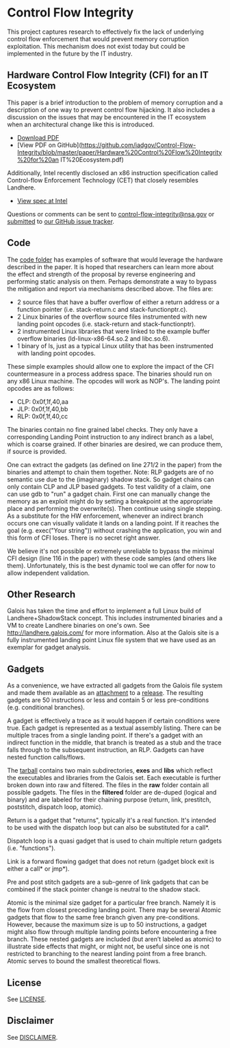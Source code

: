 # Control Flow Integrity

This project captures research to effectively fix the lack of underlying control flow enforcement that would prevent memory corruption exploitation. This mechanism does not exist today but could be implemented in the future by the IT industry. 

## Hardware Control Flow Integrity (CFI) for an IT Ecosystem
This paper is a brief introduction to the problem of memory corruption and a description of one way to prevent control flow hijacking. It also includes a discussion on the issues that may be encountered in the IT ecosystem when an architectural change like this is introduced.

* [Download PDF](https://github.com/iadgov/Control-Flow-Integrity/raw/master/paper/Hardware%20Control%20Flow%20Integrity%20for%20an%20IT%20Ecosystem.pdf)
* [View PDF on GitHub](https://github.com/iadgov/Control-Flow-Integrity/blob/master/paper/Hardware%20Control%20Flow%20Integrity%20for%20an IT%20Ecosystem.pdf)

Additionally, Intel recently disclosed an x86 instruction specification called Control-flow Enforcement Technology (CET) that closely resembles Landhere. 

* [View spec at Intel](https://software.intel.com/en-us/isa-extensions/cet-preview)

Questions or comments can be sent to control-flow-integrity@nsa.gov or [submitted](https://github.com/iadgov/Control-Flow-Integrity/issues/new) to [our GitHub issue tracker](https://github.com/iadgov/Control-Flow-Integrity/issues).

## Code 

The [code folder](https://github.com/iadgov/Control-Flow-Integrity/tree/master/code) has examples of software that would leverage the hardware described in the paper. It is hoped that researchers can learn more about the effect and strength of the proposal by reverse engineering and performing static analysis on them. Perhaps demonstrate a way to bypass the mitigation and report via mechanisms described above. The files are:

* 2 source files that have a buffer overflow of either a return address or a function pointer (i.e. stack-return.c and stack-functionptr.c).
* 2 Linux binaries of the overflow source files instrumented with new landing point opcodes (i.e. stack-return and stack-functionptr).
* 2 instrumented Linux libraries that were linked to the example buffer overflow binaries (ld-linux-x86-64.so.2 and libc.so.6).
* 1 binary of ls, just as a typical Linux utility that has been instrumented with landing point opcodes.

These simple examples should allow one to explore the impact of the CFI countermeasure in a process address space. The binaries should run on any x86 Linux machine. The opcodes will work as NOP's. The landing point opcodes are as follows:

* CLP: 0x0f,1f,40,aa
* JLP: 0x0f,1f,40,bb
* RLP: 0x0f,1f,40,cc

The binaries contain no fine grained label checks. They only have a corresponding Landing Point instruction to any indirect branch as a label, which is coarse grained. If other binaries are desired, we can produce them, if source is provided.

One can extract the gadgets (as defined on line 271/2 in the paper) from the binaries and attempt to chain them together. Note: RLP gadgets are of no semantic use due to the (imaginary) shadow stack. So gadget chains can only contain CLP and JLP based gadgets. To test validity of a claim, one can use gdb to "run" a gadget chain. First one can manually change the memory as an exploit might do by setting a breakpoint at the appropriate place and performing the overwrite(s). Then continue using single stepping. As a substitute for the HW enforcement, whenever an indirect branch occurs one can visually validate it lands on a landing point. If it reaches the goal (e.g. exec("Your string")) without crashing the application, you win and this form of CFI loses. There is no secret right answer. 

We believe it's not possible or extremely unreliable to bypass the minimal CFI design (line 116 in the paper) with these code samples (and others like them). Unfortunately, this is the best dynamic tool we can offer for now to allow independent validation.

## Other Research

Galois has taken the time and effort to implement a full Linux build of Landhere+ShadowStack concept. This includes instrumented binaries and a VM to create Landhere binaries on one's own. See http://landhere.galois.com/ for more information. Also at the Galois site is a fully instrumented landing point Linux file system that we have used as an exemplar for gadget analysis.

## Gadgets
 As a convenience, we have extracted all gadgets from the Galois file system and made them available as an [attachment](https://github.com/iadgov/Control-Flow-Integrity/releases/download/v1.0.0/lp-gadgets.tar.gz) to a [release](https://github.com/iadgov/Control-Flow-Integrity/releases/latest). The resulting gadgets are 50 instructions or less and contain 5 or less pre-conditions (e.g. conditional branches). 
 
 A gadget is effectively a trace as it would happen if certain conditions were true. Each gadget is represented as a textual assembly listing. There can be multiple traces from a single landing point. If there's a gadget with an indirect function in the middle, that branch is treated as a stub and the trace falls through to the subsequent instruction, an RLP. Gadgets can have nested function calls/flows.

The [tarball](https://github.com/iadgov/Control-Flow-Integrity/releases/download/v1.0.0/lp-gadgets.tar.gz) contains two main subdirectories, **exes** and **libs** which reflect the executables and libraries from the Galois set. Each executable is further broken down into raw and filtered. The files in the **raw** folder contain all possible gadgets. The files in the **filtered** folder are de-duped (logical and binary) and are labeled for their chaining purpose (return, link, prestitch, poststitch, dispatch loop, atomic). 

Return is a gadget that "returns", typically it's a real function. It's intended to be used with the dispatch loop but can also be substituted for a call\*. 

Dispatch loop is a quasi gadget that is used to chain multiple return gadgets (i.e. "functions"). 

Link is a forward flowing gadget that does not return (gadget block exit is either a call\* or jmp\*). 

Pre and post stitch gadgets are a sub-genre of link gadgets that can be combined if the stack pointer change is neutral to the shadow stack.

Atomic is the minimal size gadget for a particular free branch. Namely it is the flow from closest preceding landing point. There may be several Atomic gadgets that flow to the same free branch given any pre-conditions. However, because the maximum size is up to 50 instructions, a gadget might also flow through multiple landing points before encountering a free branch. These nested gadgets are included (but aren’t labeled as atomic) to illustrate side effects that might, or might not, be useful since one is not restricted to branching to the nearest landing point from a free branch. Atomic serves to bound the smallest theoretical flows.

## License
See [LICENSE](LICENSE.md).

## Disclaimer 
See [DISCLAIMER](DISCLAIMER.md).
